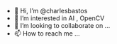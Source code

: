 - 👋 Hi, I’m @charlesbastos
- 👀 I’m interested in AI , OpenCV
- 💞️ I’m looking to collaborate on ...
- 📫 How to reach me ...

<!---
charlesbastos/charlesbastos is a ✨ special ✨ repository because its `README.md` (this file) appears on your GitHub profile.
You can click the Preview link to take a look at your changes.
--->
